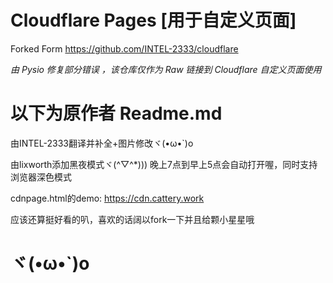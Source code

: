 Cloudflare Pages [用于自定义页面]
============================================================================

Forked Form https://github.com/INTEL-2333/cloudflare

*由 Pysio 修复部分错误
，该仓库仅作为 Raw 链接到 Cloudflare 自定义页面使用*

以下为原作者 Readme.md
============================================================================
由INTEL-2333翻译并补全+图片修改ヾ(•ω•`)o

由lixworth添加黑夜模式ヾ(^▽^*)))
晚上7点到早上5点会自动打开喔，同时支持浏览器深色模式

cdnpage.html的demo: https://cdn.cattery.work

应该还算挺好看的叭，喜欢的话阔以fork一下并且给颗小星星哦

ヾ(•ω•`)o
============================================================================
